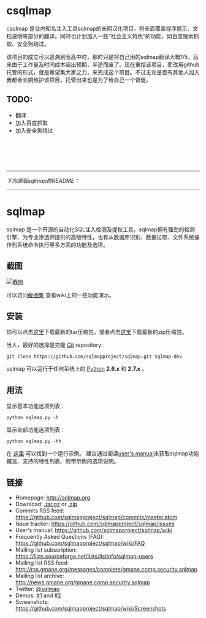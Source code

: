csqlmap
==

csqlmap 是业内知名注入工具sqlmap的长期汉化项目，将全面覆盖程序提示、文档说明等部分的翻译。同时也计划加入一些“社会主义特色”的功能，如百度搜索抓取、安全狗绕过。

该项目的成立可以追溯到我高中时，那时只是将自己用的sqlmap翻译大概1/5，后来由于工作量及时间成本超出预期，半途而废了。现在重拾该项目，而改用github托管的形式，就是希望集大家之力，来完成这个项目。不过无论是否有其他人加入我都会长期维护该项目，托管出来也是为了给自己一个督促。

TODO:
----
* 翻译
* 加入百度抓取
* 加入安全狗绕过

<br>
<br>
<br>
<br>

----

_下为原版sqlmap的README：_

----

sqlmap
==

sqlmap 是一个开源的自动化SQL注入检测及提权工具。sqlmap拥有强劲的检测引擎、为专业渗透师提供的高级特性，也有从数据库识别、数据拉取、文件系统操作到系统命令执行等多方面的功能及选项。

截图
----

![截图](https://raw.github.com/wiki/sqlmapproject/sqlmap/images/sqlmap_screenshot.png)

可以访问[截图集](https://github.com/sqlmapproject/sqlmap/wiki/Screenshots) 查看wiki上的一些功能演示。

安装
----

你可以点击[这里](https://github.com/sqlmapproject/sqlmap/tarball/master)下载最新的tar压缩包，或者点击[这里](https://github.com/sqlmapproject/sqlmap/zipball/master)下载最新的zip压缩包。

当人，最好的选择是克隆 [Git](https://github.com/sqlmapproject/sqlmap) repository:

    git clone https://github.com/sqlmapproject/sqlmap.git sqlmap-dev

sqlmap 可以运行于任何系统上的 [Python](http://www.python.org/download/) **2.6.x** 和 **2.7.x** 。

用法
----

显示基本功能选项列表：

    python sqlmap.py -h

显示全部功能选项列表：

    python sqlmap.py -hh


在 [这里](https://gist.github.com/stamparm/5335217) 可以找到一个运行示例。
建议通过阅读[user's manual](https://github.com/sqlmapproject/sqlmap/wiki)来获取sqlmap功能概览、支持的特性列表、附带示例的选项说明。

链接
----

* Homepage: http://sqlmap.org
* Download: [.tar.gz](https://github.com/sqlmapproject/sqlmap/tarball/master) or [.zip](https://github.com/sqlmapproject/sqlmap/zipball/master)
* Commits RSS feed: https://github.com/sqlmapproject/sqlmap/commits/master.atom
* Issue tracker: https://github.com/sqlmapproject/sqlmap/issues
* User's manual: https://github.com/sqlmapproject/sqlmap/wiki
* Frequently Asked Questions (FAQ): https://github.com/sqlmapproject/sqlmap/wiki/FAQ
* Mailing list subscription: https://lists.sourceforge.net/lists/listinfo/sqlmap-users
* Mailing list RSS feed: http://rss.gmane.org/messages/complete/gmane.comp.security.sqlmap
* Mailing list archive: http://news.gmane.org/gmane.comp.security.sqlmap
* Twitter: [@sqlmap](https://twitter.com/sqlmap)
* Demos: [#1](http://www.youtube.com/user/inquisb/videos) and [#2](http://www.youtube.com/user/stamparm/videos)
* Screenshots: https://github.com/sqlmapproject/sqlmap/wiki/Screenshots
